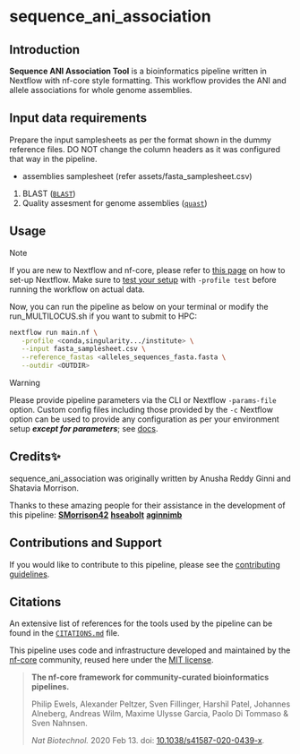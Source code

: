 # sequence_ani_association
## Introduction

**Sequence ANI Association Tool** is a bioinformatics pipeline written in Nextflow with nf-core style formatting. This workflow provides the ANI and allele associations for whole genome assemblies.

<!-- TODO nf-core:
   Complete this sentence with a 2-3 sentence summary of what types of data the pipeline ingests, a brief overview of the
   major pipeline sections and the types of output it produces. You're giving an overview to someone new
   to nf-core here, in 15-20 seconds. For an example, see https://github.com/nf-core/rnaseq/blob/master/README.md#introduction
-->

<!-- TODO nf-core: Include a figure that guides the user through the major workflow steps. Many nf-core
     workflows use the "tube map" design for that. See https://nf-co.re/docs/contributing/design_guidelines#examples for examples.   -->
<!-- TODO nf-core: Fill in short bullet-pointed list of the default steps in the pipeline -->

## Input data requirements
Prepare the input samplesheets as per the format shown in the dummy reference files. DO NOT change the column headers as it was configured that way in the pipeline.
* assemblies samplesheet (refer assets/fasta_samplesheet.csv)


1. BLAST ([`BLAST`](https://github.com/nf-core/modules/tree/master/modules/nf-core/blast))
2. Quality assesment for genome assemblies ([`quast`](https://github.com/nf-core/modules/tree/master/modules/nf-core/quast))

## Usage

> [!NOTE]
> If you are new to Nextflow and nf-core, please refer to [this page](https://nf-co.re/docs/usage/installation) on how to set-up Nextflow. Make sure to [test your setup](https://nf-co.re/docs/usage/introduction#how-to-run-a-pipeline) with `-profile test` before running the workflow on actual data.

<!-- TODO nf-core: Describe the minimum required steps to execute the pipeline, e.g. how to prepare samplesheets.
     Explain what rows and columns represent. For instance (please edit as appropriate):

First, prepare a samplesheet with your input data that looks as follows:

`samplesheet.csv`:

```csv
sample,fastq_1,fastq_2
CONTROL_REP1,AEG588A1_S1_L002_R1_001.fastq.gz,AEG588A1_S1_L002_R2_001.fastq.gz
```

Each row represents a fastq file (single-end) or a pair of fastq files (paired end).

-->

Now, you can run the pipeline as below on your terminal or modify the run_MULTILOCUS.sh if you want to submit to HPC:

<!-- TODO nf-core: update the following command to include all required parameters for a minimal example -->

```bash
nextflow run main.nf \
   -profile <conda,singularity.../institute> \
   --input fasta_samplesheet.csv \
   --reference_fastas <alleles_sequences_fasta.fasta \
   --outdir <OUTDIR>
```

> [!WARNING]
> Please provide pipeline parameters via the CLI or Nextflow `-params-file` option. Custom config files including those provided by the `-c` Nextflow option can be used to provide any configuration as per your environment setup _**except for parameters**_;
> see [docs](https://nf-co.re/usage/configuration#custom-configuration-files).


## Credits✨

sequence_ani_association was originally written by Anusha Reddy Ginni and Shatavia Morrison.

Thanks to these amazing people for their assistance in the development of this pipeline:
**[SMorrison42](https://github.com/SMorrison42)**
**[hseabolt](https://github.com/hseabolt)**
**[aginnimb](https://github.com/aginnimb)**


<!-- TODO nf-core: If applicable, make list of people who have also contributed -->

## Contributions and Support

If you would like to contribute to this pipeline, please see the [contributing guidelines](.github/CONTRIBUTING.md).

## Citations

<!-- TODO nf-core: Add citation for pipeline after first release. Uncomment lines below and update Zenodo doi and badge at the top of this file. -->
<!-- If you use wdpb_cdsl/multilocusblast for your analysis, please cite it using the following doi: [10.5281/zenodo.XXXXXX](https://doi.org/10.5281/zenodo.XXXXXX) -->

<!-- TODO nf-core: Add bibliography of tools and data used in your pipeline -->

An extensive list of references for the tools used by the pipeline can be found in the [`CITATIONS.md`](CITATIONS.md) file.

This pipeline uses code and infrastructure developed and maintained by the [nf-core](https://nf-co.re) community, reused here under the [MIT license](https://github.com/nf-core/tools/blob/master/LICENSE).

> **The nf-core framework for community-curated bioinformatics pipelines.**
>
> Philip Ewels, Alexander Peltzer, Sven Fillinger, Harshil Patel, Johannes Alneberg, Andreas Wilm, Maxime Ulysse Garcia, Paolo Di Tommaso & Sven Nahnsen.
>
> _Nat Biotechnol._ 2020 Feb 13. doi: [10.1038/s41587-020-0439-x](https://dx.doi.org/10.1038/s41587-020-0439-x).
